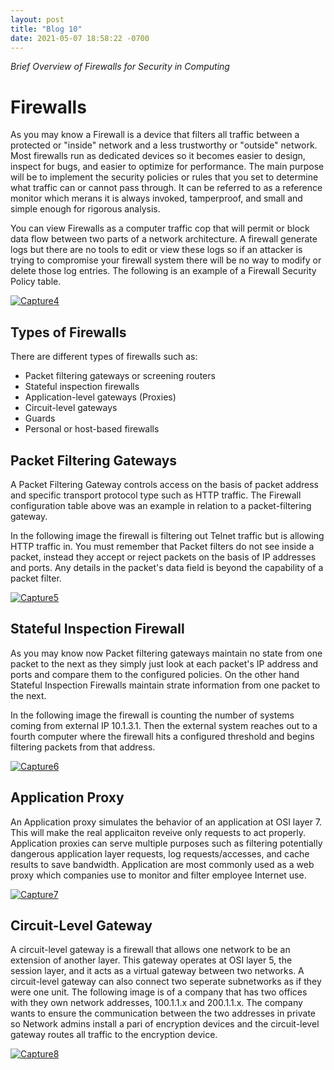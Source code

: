 ```yaml
---
layout: post
title: "Blog 10"
date: 2021-05-07 18:58:22 -0700
---
```

*Brief Overview of Firewalls for Security in Computing*

# Firewalls
As you may know a Firewall is a device that filters all traffic between a protected or "inside" network and a less trustworthy or "outside" network. Most firewalls run as dedicated devices so it becomes easier to design, inspect for bugs, and easier to optimize for performance. The main purpose will be to implement the security policies or rules that you set to determine what traffic can or cannot pass through. It can be referred to as a reference monitor which merans it is always invoked, tamperproof, and small and simple enough for rigorous analysis. 

You can view Firewalls as a computer traffic cop that will permit or block data flow between two parts of a network architecture. A firewall generate logs but there are no tools to edit or view these logs so if an attacker is trying to compromise your firewall system there will be no way to modify or delete those log entries. The following is an example of a Firewall Security Policy table.

<a href="https://ibb.co/0MVfpwD"><img src="https://i.ibb.co/2tYj0bn/Capture4.jpg" alt="Capture4" border="0"></a>

## Types of Firewalls
There are different types of firewalls such as:
 - Packet filtering gateways or screening routers
 - Stateful inspection firewalls
 - Application-level gateways (Proxies)
 - Circuit-level gateways
 - Guards
 - Personal or host-based firewalls
 
 ## Packet Filtering Gateways
A Packet Filtering Gateway controls access on the basis of packet address and specific transport protocol type such as HTTP traffic. The Firewall configuration table above was an example in relation to a packet-filtering gateway. 

In the following image the firewall is filtering out Telnet traffic but is allowing HTTP traffic in. You must remember that Packet filters do not see inside a packet, instead they accept or reject packets on the basis of IP addresses and ports. Any details in the packet's data field is beyond the capability of a packet filter. 

<a href="https://ibb.co/tzHP6wX"><img src="https://i.ibb.co/pQ1rT6y/Capture5.jpg" alt="Capture5" border="0"></a>

## Stateful Inspection Firewall
As you may know now Packet filtering gateways maintain no state from one packet to the next as they simply just look at each packet's IP address and ports and compare them to the configured policies. On the other hand Stateful Inspection Firewalls maintain strate information from one packet to the next. 

In the following image the firewall is counting the number of systems coming from external IP 10.1.3.1. Then the external system reaches out to a fourth computer where the firewall hits a configured threshold and begins filtering packets from that address. 

<a href="https://ibb.co/LkHQcq5"><img src="https://i.ibb.co/ZL7HFwm/Capture6.jpg" alt="Capture6" border="0"></a>

## Application Proxy
An Application proxy simulates the behavior of an application at OSI layer 7. This will make the real applicaiton reveive only requests to act properly. Application proxies can serve multiple purposes such as filtering potentially dangerous application layer requests, log requests/accesses, and cache results to save bandwidth. Application are most commonly used as a web proxy which companies use to monitor and filter employee Internet use. 

<a href="https://ibb.co/ssW9rx8"><img src="https://i.ibb.co/7rktFMs/Capture7.jpg" alt="Capture7" border="0"></a>

## Circuit-Level Gateway
A circuit-level gateway is a firewall that allows one network to be an extension of another layer. This gateway operates at OSI layer 5, the session layer, and it acts as a virtual gateway between two networks. A circuit-level gateway can also connect two seperate subnetworks as if they were one unit.  The following image is of a company that has two offices with they own network addresses, 100.1.1.x and 200.1.1.x. The company wants to ensure the communication between the two addresses in private so Network admins install a pari of encryption devices  and the circuit-level gateway routes all traffic to the encryption device. 

<a href="https://ibb.co/Bt9KdBd"><img src="https://i.ibb.co/6mkJVFV/Capture8.jpg" alt="Capture8" border="0"></a>
